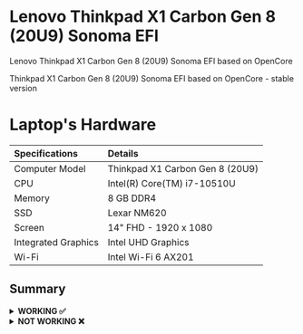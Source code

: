 # Lenovo Thinkpad X1 Carbon Gen 8 (20U9) Sonoma EFI
 Lenovo Thinkpad X1 Carbon Gen 8 (20U9) Sonoma EFI based on OpenCore 


Thinkpad X1 Carbon Gen 8 (20U9) Sonoma EFI based on OpenCore - stable version


# Laptop's Hardware
| Specifications | Details |
|:---|:---|
| Computer Model | Thinkpad X1 Carbon Gen 8 (20U9) |
| CPU | Intel(R) Core(TM) i7-10510U |
| Memory | 8 GB DDR4 |
| SSD | Lexar NM620 |
| Screen | 14" FHD - 1920 x 1080 |
| Integrated Graphics | Intel UHD Graphics |
| Wi-Fi | Intel Wi-Fi 6 AX201 |


## Summary

<details>  

<summary><strong>WORKING ✅</strong></summary>
<br>

| Video and Audio | ✅ | 
| Power Management | ✅ | 
| WiFi | ✅ | 
| Bluetooth | ✅ | 
| Ethernet | ✅ | 
| HDMI 1.4 | ✅ |
| 1st USB-C (Display output) | ✅ |
| 2nd USB-C (Display output) | ✅ | 
| USB 2.0 / USB 3.0 | ✅ | 
| USB 3.1 (Type-C) | ✅ | 
| USB Power Properties in macOS | ✅ | 
| ThinkPad USB-C Docking Station | ✅ | 
| Brightness Adjustments | ✅ | 
| TrackPoint | ✅ | 
| TrackPad | ✅ | 
| Built-in Keyboard | ✅ | 
| Webcam | ✅ | 
| iCloud, iMessage, FaceTime | ✅ | 
| Sidecar (wired) | ✅ | 
| Boot chime | ✅ | - | Working like a charme |
| Fan Control / Multimedia Keys | ✅ | 
| FireVault 2 | ✅ | 

</details>  

<details>  
<summary><strong>NOT WORKING ❌</strong></summary>
<br>

| Fingerprint Reader | ❌ | 
| Wireless WAN | ❌ | 
| DRM | ❌ | 
| Internal Microphone | ❌ | 
| Thunderbolt 3 | ❌ | 
| Continuity Camera | ❌ | 
| AirDrop | ❌ | 
| Apple Watch Auto Unlock | ❌ | 
| Instant Hotspot | ❌ | 
| Sidecar (wireless) | ❌ | 
| Continuity Markup and Sketch | ❌ | 
| Handoff | ❌ | 
| Universal Clipboard | ❌ | 
| SMS & Phone Call via iPhone | ❌ | 
| AirPlay to Mac | ❌ | 

</details>  
